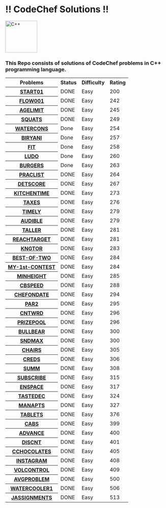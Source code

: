<h1> !! CodeChef Solutions !! </h1>

<img src ="https://imgs.search.brave.com/PYZz2YzOKrPWNm37OmwY-z5TACh-oT68Ri5swL339Pw/rs:fit:1200:1200:1/g:ce/aHR0cHM6Ly9zZHRp/bWVzLmNvbS93cC1j/b250ZW50L3VwbG9h/ZHMvMjAxOC8wMy9j/cHBwcC5wbmc" alt="C++" height="100" width="100">

<br>

<h3>This Repo consists of solutions of CodeChef problems in C++ programming language. </h3>


<table>
  <tr>
    <th>Problems</th>
    <th>Status</th>
    <th>Difficulty</th>
    <th>Rating</th>
  </tr>
  <tr>
    <th><a href="https://github.com/hanshal101/CodeChef-Solutions/blob/main/START01.cpp">START01</a></th>
    <td>DONE</td>
    <td>Easy</td>
    <td>200</td>
  </tr>
  <tr>
    <th><a href="https://github.com/hanshal101/CodeChef-Solutions/blob/main/FLOW001.cpp">FLOW001</a></th>
    <td>DONE</td>
    <td>Easy</td>
    <td>242</td>
  </tr>
  <tr>
    <th><a href="https://github.com/hanshal101/CodeChef-Solutions/blob/main/AGELIMIT001.cpp">AGELIMIT</a></th>
    <td>DONE</td>
    <td>Easy</td>
    <td>245</td>
  </tr>
  <tr>
    <th><a href="https://github.com/hanshal101/CodeChef-Solutions/blob/main/SQUATS.cpp">SQUATS</a></th>
    <td>DONE</td>
    <td>Easy</td>
    <td>249</td>
  </tr>
  <tr>
    <th><a href="https://github.com/hanshal101/CodeChef-Solutions/blob/main/WATERCONS.cpp">WATERCONS</a></th>
    <td>Done</td>
    <td>Easy</td>
    <td>254</td>
  </tr>
  <tr>
    <th><a href="https://github.com/hanshal101/CodeChef-Solutions/blob/main/BIRYANI.cpp">BIRYANI</a></th>
    <td>Done</td>
    <td>Easy</td>
    <td>257</td>
  </tr>
  <tr>
    <th><a href="https://github.com/hanshal101/CodeChef-Solutions/blob/main/FIT.cpp">FIT</a></th>
    <td>Done</td>
    <td>Easy</td>
    <td>258</td>
  </tr>
  <tr>
    <th><a href="https://github.com/hanshal101/CodeChef-Solutions/blob/main/LUDO.cpp">LUDO</a></th>
    <td>Done</td>
    <td>Easy</td>
    <td>260</td>
  </tr>
  <tr>
    <th><a href="https://github.com/hanshal101/CodeChef-Solutions/blob/main/BURGERS.cpp">BURGERS</a></th>
    <td>Done</td>
    <td>Easy</td>
    <td>263</td>
  </tr>
  <tr>
    <th><a href="https://github.com/hanshal101/CodeChef-Solutions/blob/main/PRACLIST.cpp">PRACLIST</a></th>
    <td>DONE</td>
    <td>Easy</td>
    <td>264</td>
  </tr>
  <tr>
    <th><a href="https://github.com/hanshal101/CodeChef-Solutions/blob/main/DETSCORE.cpp">DETSCORE</a></th>
    <td>DONE</td>
    <td>Easy</td>
    <td>267</td>
  </tr>
  <tr>
    <th><a href="https://github.com/hanshal101/CodeChef-Solutions/blob/main/KITCHENTIME.cpp">KITCHENTIME</a></th>
    <td>DONE</td>
    <td>Easy</td>
    <td>273</td>
  </tr>
  <tr>
    <th><a href="https://github.com/hanshal101/CodeChef-Solutions/blob/main/TAXES.cpp">TAXES</a></th>
    <td>DONE</td>
    <td>Easy</td>
    <td>276</td>
  </tr>
  <tr>
    <th><a href="https://github.com/hanshal101/CodeChef-Solutions/blob/main/TIMELY.cpp">TIMELY</a></th>
    <td>DONE</td>
    <td>Easy</td>
    <td>279</td>
  </tr>
  <tr>
    <th><a href="https://github.com/hanshal101/CodeChef-Solutions/blob/main/AUDIBLE-RANGE.cpp">AUDIBLE</a></th>
    <td>DONE</td>
    <td>Easy</td>
    <td>279</td>
  </tr>
  <tr>
    <th><a href="https://github.com/hanshal101/CodeChef-Solutions/blob/main/WHO's-TALLER.cpp">TALLER</a></th>
    <td>DONE</td>
    <td>Easy</td>
    <td>281</td>
  </tr>
  <tr>
    <th><a href="https://github.com/hanshal101/CodeChef-Solutions/blob/main/REACH-THE-TARGET.cpp">REACHTARGET</a></th>
    <td>DONE</td>
    <td>Easy</td>
    <td>281</td>
  </tr>
  <tr>
    <th><a href="https://github.com/hanshal101/CodeChef-Solutions/blob/main/TOUR-OF-KING.cpp">KNGTOR</a></th>
    <td>DONE</td>
    <td>Easy</td>
    <td>283</td>
  </tr>
  <tr>
    <th><a href="https://github.com/hanshal101/CodeChef-Solutions/blob/main/BEST-OF-TWO.cpp">BEST-OF-TWO</a></th>
    <td>DONE</td>
    <td>Easy</td>
    <td>284</td>
  </tr>
  <tr>
    <th><a href="https://github.com/hanshal101/CodeChef-Solutions/blob/main/MY-VERY-1st-CONTEST.cpp">MY-1st-CONTEST</a></th>
    <td>DONE</td>
    <td>Easy</td>
    <td>284</td>
  </tr>
  <tr>
    <th><a href="https://github.com/hanshal101/CodeChef-Solutions/blob/main/ROLLER-COASTER.cpp">MINHEIGHT</a></th>
    <td>DONE</td>
    <td>Easy</td>
    <td>285</td>
  </tr>
  <tr>
    <th><a href="https://github.com/hanshal101/CodeChef-Solutions/blob/main/CBSPEED.cpp">CBSPEED</a></th>
    <td>DONE</td>
    <td>Easy</td>
    <td>288</td>
  </tr>
  <tr>
    <th><a href="https://github.com/hanshal101/CodeChef-Solutions/blob/main/CHEF-ON-DATE.cpp">CHEFONDATE</a></th>
    <td>DONE</td>
    <td>Easy</td>
    <td>294</td>
  </tr>
  <tr>
    <th><a href="https://github.com/hanshal101/CodeChef-Solutions/blob/main/PARITY.cpp">PAR2</a></th>
    <td>DONE</td>
    <td>Easy</td>
    <td>295</td>
  </tr>
  <tr>
    <th><a href="https://github.com/hanshal101/CodeChef-Solutions/blob/main/COUNTING-WORDS.cpp">CNTWRD</a></th>
    <td>DONE</td>
    <td>Easy</td>
    <td>296</td>
  </tr>
  <tr>
    <th><a href="https://github.com/hanshal101/CodeChef-Solutions/blob/main/TOTAL-PRIZE-MONEY.cpp">PRIZEPOOL</a></th>
    <td>DONE</td>
    <td>Easy</td>
    <td>296</td>
  </tr>
  <tr>
    <th><a href="https://github.com/hanshal101/CodeChef-Solutions/blob/main/BULLBEAR.cpp">BULLBEAR</a></th>
    <td>DONE</td>
    <td>Easy</td>
    <td>300</td>
  </tr>
  <tr>
    <th><a href="https://github.com/hanshal101/CodeChef-Solutions/blob/main/SNDMAX.cpp">SNDMAX</a></th>
    <td>DONE</td>
    <td>Easy</td>
    <td>300</td>
  </tr>
  <tr>
    <th><a href="https://github.com/hanshal101/CodeChef-Solutions/blob/main/CHAIRS.cpp">CHAIRS</a></th>
    <td>DONE</td>
    <td>Easy</td>
    <td>305</td>
  </tr>
  <tr>
    <th><a href="https://github.com/hanshal101/CodeChef-Solutions/blob/main/CREDS.cpp">CREDS</a></th>
    <td>DONE</td>
    <td>Easy</td>
    <td>306</td>
  </tr>
  <tr>
    <th><a href="https://github.com/hanshal101/CodeChef-Solutions/blob/main/SUMM.cpp">SUMM</a></th>
    <td>DONE</td>
    <td>Easy</td>
    <td>308</td>
  </tr>
  <tr>
    <th><a href="https://github.com/hanshal101/CodeChef-Solutions/blob/main/SUBSCRIBE.cpp">SUBSCRIBE</a></th>
    <td>DONE</td>
    <td>Easy</td>
    <td>315</td>
  </tr>
  <tr>
    <th><a href="https://github.com/hanshal101/CodeChef-Solutions/blob/main/ENSPACE.cpp">ENSPACE</a></th>
    <td>DONE</td>
    <td>Easy</td>
    <td>317</td>
  </tr>
  <tr>
    <th><a href="https://github.com/hanshal101/CodeChef-Solutions/blob/main/TASTEDEC.cpp">TASTEDEC</a></th>
    <td>DONE</td>
    <td>Easy</td>
    <td>324</td>
  </tr>
  <tr>
    <th><a href="https://github.com/hanshal101/CodeChef-Solutions/blob/main/MANAPTS.cpp">MANAPTS</a></th>
    <td>DONE</td>
    <td>Easy</td>
    <td>327</td>
  </tr>
  <tr>
    <th><a href="https://github.com/hanshal101/CodeChef-Solutions/blob/main/TABLETS.cpp">TABLETS</a></th>
    <td>DONE</td>
    <td>Easy</td>
    <td>376</td>
  </tr>
  <tr>
    <th><a href="https://github.com/hanshal101/CodeChef-Solutions/blob/main/CABS.cpp">CABS</a></th>
    <td>DONE</td>
    <td>Easy</td>
    <td>399</td>
  </tr>
  <tr>
    <th><a href="https://github.com/hanshal101/CodeChef-Solutions/blob/main/ADVANCE.cpp">ADVANCE</a></th>
    <td>DONE</td>
    <td>Easy</td>
    <td>400</td>
  </tr>
  <tr>
    <th><a href="https://github.com/hanshal101/CodeChef-Solutions/blob/main/DISCNT.cpp">DISCNT</a></th>
    <td>DONE</td>
    <td>Easy</td>
    <td>401</td>
  </tr>
  <tr>
    <th><a href="https://github.com/hanshal101/CodeChef-Solutions/blob/main/CCHOCOLATES.cpp">CCHOCOLATES</a></th>
    <td>DONE</td>
    <td>Easy</td>
    <td>405</td>
  </tr>
  <tr>
    <th><a href="https://github.com/hanshal101/CodeChef-Solutions/blob/main/INSTAGRAM.cpp">INSTAGRAM</a></th>
    <td>DONE</td>
    <td>Easy</td>
    <td>408</td>
  </tr>
  <tr>
    <th><a href="https://github.com/hanshal101/CodeChef-Solutions/blob/main/VOLCONTROL.cpp">VOLCONTROL</a></th>
    <td>DONE</td>
    <td>Easy</td>
    <td>409</td>
  </tr>
  <tr>
    <th><a href="https://github.com/hanshal101/CodeChef-Solutions/blob/main/AVGPROBLEM.cpp">AVGPROBLEM</a></th>
    <td>DONE</td>
    <td>Easy</td>
    <td>500</td>
  </tr>
  <tr>
    <th><a href="https://github.com/hanshal101/CodeChef-Solutions/blob/main/WATERCOOLER1.cpp">WATERCOOLER1</a></th>
    <td>DONE</td>
    <td>Easy</td>
    <td>506</td>
  </tr>
  <tr>
    <th><a href="https://github.com/hanshal101/CodeChef-Solutions/blob/main/JASSIGNMENTS.cpp">JASSIGNMENTS</a></th>
    <td>DONE</td>
    <td>Easy</td>
    <td>513</td>
  </tr>
</table>
